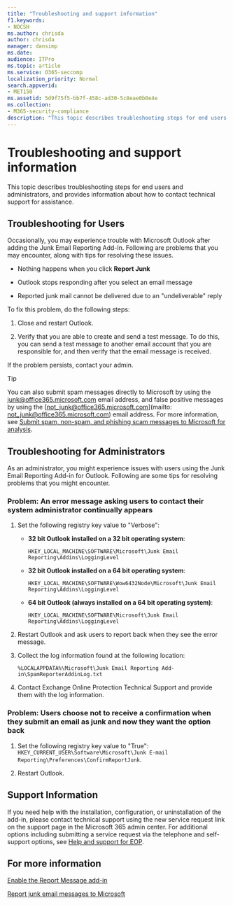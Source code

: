 ```yaml
---
title: "Troubleshooting and support information"
f1.keywords:
- NOCSH
ms.author: chrisda
author: chrisda
manager: dansimp
ms.date:
audience: ITPro
ms.topic: article
ms.service: O365-seccomp
localization_priority: Normal
search.appverid:
- MET150
ms.assetid: 5d9f75f5-bb7f-458c-ad30-5c8eae0b0e4e
ms.collection:
- M365-security-compliance
description: "This topic describes troubleshooting steps for end users and administrators, and provides information about how to contact technical support for assistance."
---
```


# Troubleshooting and support information

This topic describes troubleshooting steps for end users and administrators, and provides information about how to contact technical support for assistance.

## Troubleshooting for Users

Occasionally, you may experience trouble with Microsoft Outlook after adding the Junk Email Reporting Add-In. Following are problems that you may encounter, along with tips for resolving these issues.

- Nothing happens when you click **Report Junk**

- Outlook stops responding after you select an email message

- Reported junk mail cannot be delivered due to an "undeliverable" reply

To fix this problem, do the following steps:

1. Close and restart Outlook.

2. Verify that you are able to create and send a test message. To do this, you can send a test message to another email account that you are responsible for, and then verify that the email message is received.

If the problem persists, contact your admin.

> [!TIP]
> You can also submit spam messages directly to Microsoft by using the [junk@office365.microsoft.com](mailto:junk@office365.microsoft.com) email address, and false positive messages by using the [not_junk@office365.microsoft.com](mailto: not_junk@office365.microsoft.com) email address. For more information, see [Submit spam, non-spam, and phishing scam messages to Microsoft for analysis](submit-spam-non-spam-and-phishing-scam-messages-to-microsoft-for-analysis.md).

## Troubleshooting for Administrators

As an administrator, you might experience issues with users using the Junk Email Reporting Add-in for Outlook. Following are some tips for resolving problems that you might encounter.

### Problem: An error message asking users to contact their system administrator continually appears

1. Set the following registry key value to "Verbose":

   - **32 bit Outlook installed on a 32 bit operating system**:

     `HKEY_LOCAL_MACHINE\SOFTWARE\Microsoft\Junk Email Reporting\Addins\LoggingLevel`

   - **32 bit Outlook installed on a 64 bit operating system**:

     `HKEY_LOCAL_MACHINE\SOFTWARE\Wow6432Node\Microsoft\Junk Email Reporting\Addins\LoggingLevel`

   - **64 bit Outlook (always installed on a 64 bit operating system)**:

     `HKEY_LOCAL_MACHINE\SOFTWARE\Microsoft\Junk Email Reporting\Addins\LoggingLevel`

2. Restart Outlook and ask users to report back when they see the error message.

3. Collect the log information found at the following location:

   `%LOCALAPPDATA%\Microsoft\Junk Email Reporting Add-in\SpamReporterAddinLog.txt`

4. Contact Exchange Online Protection Technical Support and provide them with the log information.

### Problem: Users choose not to receive a confirmation when they submit an email as junk and now they want the option back

1. Set the following registry key value to "True": `HKEY_CURRENT_USER\Software\Microsoft\Junk E-mail Reporting\Preferences\ConfirmReportJunk`.

2. Restart Outlook.

## Support Information

If you need help with the installation, configuration, or uninstallation of the add-in, please contact technical support using the new service request link on the support page in the Microsoft 365 admin center. For additional options including submitting a service request via the telephone and self-support options, see [Help and support for EOP](help-and-support-for-eop.md).

## For more information

[Enable the Report Message add-in](enable-the-report-message-add-in.md)

[Report junk email messages to Microsoft](report-junk-email-messages-to-microsoft.md)
